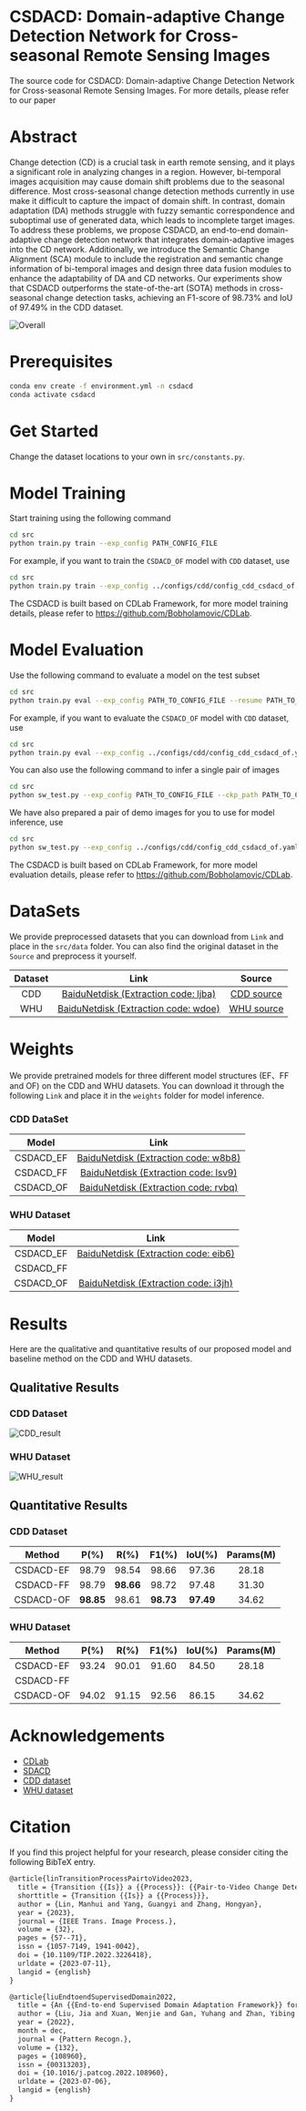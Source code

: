 # CSDACD: Domain-adaptive Change Detection Network for Cross-seasonal Remote Sensing Images

The source code for CSDACD: Domain-adaptive Change Detection Network for Cross-seasonal Remote Sensing Images. For more details, please refer to our paper 

# Abstract

Change detection (CD) is a crucial task in earth remote sensing, and it plays a significant role in analyzing changes in a region. However, bi-temporal images acquisition may cause domain shift problems due to the seasonal difference. Most cross-seasonal change detection methods currently in use make it difficult to capture the impact of domain shift. In contrast, domain adaptation (DA) methods struggle with fuzzy semantic correspondence and suboptimal use of generated data, which leads to incomplete target images. To address these problems, we propose CSDACD, an end-to-end domain-adaptive change detection network that integrates domain-adaptive images into the CD network. Additionally, we introduce the Semantic Change Alignment (SCA) module to include the registration and semantic change information of bi-temporal images and design three data fusion modules to enhance the adaptability of DA and CD networks. Our experiments show that CSDACD outperforms the state-of-the-art (SOTA) methods in cross-seasonal change detection tasks, achieving an F1-score of 98.73% and IoU of 97.49% in the CDD dataset.  

![Overall](Overall.png)

# Prerequisites

```bash
conda env create -f environment.yml -n csdacd
conda activate csdacd
```

# Get Started

Change the dataset locations to your own in `src/constants.py`.

# Model Training

Start training using the following command

```bash
cd src
python train.py train --exp_config PATH_CONFIG_FILE 
```

For example, if you want to train the `CSDACD_OF` model with `CDD` dataset, use

```bash
cd src
python train.py train --exp_config ../configs/cdd/config_cdd_csdacd_of.yaml
```

The CSDACD is built based on CDLab Framework, for more model training details, please refer to https://github.com/Bobholamovic/CDLab.

# Model Evaluation

Use the following command to evaluate a model on the test subset

```bash
cd src
python train.py eval --exp_config PATH_TO_CONFIG_FILE --resume PATH_TO_CD_MODEL_CHECKPOINT --resume_G_SW PATH_TO_G_SW_MODEL_CHECKPOINT --resume_G_WS PATH_TO_G_WS_MODEL_CHECKPOINT --save_on --subset test
```

For example, if you want to evaluate the `CSDACD_OF` model with `CDD` dataset, use

```bash
cd src
python train.py eval --exp_config ../configs/cdd/config_cdd_csdacd_of.yaml --resume ../weights/cdd_of/CD_model_best_csdacd_of.pth --resume_G_SW ../weights/cdd_of/G_SW_model_best_csdacd_of.pth --resume_G_WS ../weights/cdd_of/G_WS_model_best_csdacd_of.pth --save_on --subset test
```

You can also use the following command to infer a single pair of images

```bash
cd src
python sw_test.py --exp_config PATH_TO_CONFIG_FILE --ckp_path PATH_TO_CD_MODEL_CHECKPOINT --ckp_path_G_SW PATH_TO_G_SW_MODEL_CHECKPOINT --ckp_path_G_WS PATH_TO_G_WS_MODEL_CHECKPOINT --t1_dir PATH_TO_T1_DIR --t2_dir PATH_TO_T2_DIR --gt_dir PATH_TO_GT_DIR
```

We have also prepared a pair of demo images for you to use for model inference, use

```bash
cd src
python sw_test.py --exp_config ../configs/cdd/config_cdd_csdacd_of.yaml --ckp_path ../weights/cdd_of/CD_model_best_csdacd_of.pth --ckp_path_G_SW ../weights/cdd_of/G_SW_model_best_csdacd_of.pth --ckp_path_G_WS ../weights/cdd_of/G_WS_model_best_csdacd_of.pth --t1_dir ../demo/summer.jpg --t2_dir ../demo/winter.jpg --gt_dir ../demo/label.jpg
```

The CSDACD is built based on CDLab Framework, for more model evaluation details, please refer to https://github.com/Bobholamovic/CDLab.

# DataSets

We provide preprocessed datasets that you can download from `Link` and place in the `src/data` folder. You can also find the original dataset in the `Source` and preprocess it yourself.

| Dataset |                             Link                             |                            Source                            |
| :-----: | :----------------------------------------------------------: | :----------------------------------------------------------: |
|   CDD   | [BaiduNetdisk (Extraction code: ljba)](https://pan.baidu.com/s/1ufX4uRb4XKgrAwf8pbN97g) | [CDD source](https://drive.google.com/file/d/1GX656JqqOyBi_Ef0w65kDGVto-nHrNs9/edit) |
|   WHU   | [BaiduNetdisk (Extraction code: wdoe)](https://pan.baidu.com/s/1W-ftHiiDHtft073HXWYNUw) | [WHU source](https://study.rsgis.whu.edu.cn/pages/download/building_dataset.html) |

# Weights

We provide pretrained models for three different model structures (EF、FF and OF) on the CDD and WHU datasets. You can download it through the following `Link` and place it in the `weights` folder for model inference.

### CDD DataSet

|   Model   |                             Link                             |
| :-------: | :----------------------------------------------------------: |
| CSDACD_EF | [BaiduNetdisk (Extraction code: w8b8)](https://pan.baidu.com/s/1keEMc_BeZYsq33qsDQg61Q) |
| CSDACD_FF | [BaiduNetdisk (Extraction code: lsv9)](https://pan.baidu.com/s/1ybyttbnS25H4y8D9bNAb-A) |
| CSDACD_OF | [BaiduNetdisk (Extraction code: rvbq)](https://pan.baidu.com/s/1sQFTAQlXcPtUIYJVD44WWg) |

### WHU Dataset

|   Model   |                             Link                             |
| :-------: | :----------------------------------------------------------: |
| CSDACD_EF | [BaiduNetdisk (Extraction code: eib6)](https://pan.baidu.com/s/1oFDa3Lo1tGoUf5YZep9amQ) |
| CSDACD_FF |                                                              |
| CSDACD_OF | [BaiduNetdisk (Extraction code: i3jh)](https://pan.baidu.com/s/1c35-u8VNW7uSk9mTyl1RyQ) |

# Results

Here are the qualitative and quantitative results of our proposed model and baseline method on the CDD and WHU datasets.

## Qualitative Results

### CDD Dataset

![CDD_result](CDD_result.jpg)

### WHU Dataset

![WHU_result](WHU_result_v0.jpg)

## Quantitative Results

### CDD Dataset

|  Method   |   P(%)    |   R(%)    |   F1(%)   |  IoU(%)   | Params(M) |
| :-------: | :-------: | :-------: | :-------: | :-------: | :-------: |
| CSDACD-EF |   98.79   |   98.54   |   98.66   |   97.36   |   28.18   |
| CSDACD-FF |   98.79   | **98.66** |   98.72   |   97.48   |   31.30   |
| CSDACD-OF | **98.85** |   98.61   | **98.73** | **97.49** |   34.62   |

### WHU Dataset

|  Method   | P(%)  | R(%)  | F1(%) | IoU(%) | Params(M) |
| :-------: | :---: | :---: | :---: | :----: | :-------: |
| CSDACD-EF | 93.24 | 90.01 | 91.60 | 84.50  |   28.18   |
| CSDACD-FF |       |       |       |        |           |
| CSDACD-OF | 94.02 | 91.15 | 92.56 | 86.15  |   34.62   |

# Acknowledgements

- [CDLab](https://github.com/Bobholamovic/CDLab)
- [SDACD](https://github.com/Perfect-You/SDACD)
- [CDD dataset](https://drive.google.com/file/d/1GX656JqqOyBi_Ef0w65kDGVto-nHrNs9/edit)
- [WHU dataset](https://study.rsgis.whu.edu.cn/pages/download/building_dataset.html)

# Citation

If you find this project helpful for your research, please consider citing the following BibTeX entry.

```latex
@article{linTransitionProcessPairtoVideo2023,
  title = {Transition {{Is}} a {{Process}}: {{Pair-to-Video Change Detection Networks}} for {{Very High Resolution Remote Sensing Images}}},
  shorttitle = {Transition {{Is}} a {{Process}}},
  author = {Lin, Manhui and Yang, Guangyi and Zhang, Hongyan},
  year = {2023},
  journal = {IEEE Trans. Image Process.},
  volume = {32},
  pages = {57--71},
  issn = {1057-7149, 1941-0042},
  doi = {10.1109/TIP.2022.3226418},
  urldate = {2023-07-11},
  langid = {english}
}

@article{liuEndtoendSupervisedDomain2022,
  title = {An {{End-to-end Supervised Domain Adaptation Framework}} for {{Cross-Domain Change Detection}}},
  author = {Liu, Jia and Xuan, Wenjie and Gan, Yuhang and Zhan, Yibing and Liu, Juhua and Du, Bo},
  year = {2022},
  month = dec,
  journal = {Pattern Recogn.},
  volume = {132},
  pages = {108960},
  issn = {00313203},
  doi = {10.1016/j.patcog.2022.108960},
  urldate = {2023-07-06},
  langid = {english}
}


```

